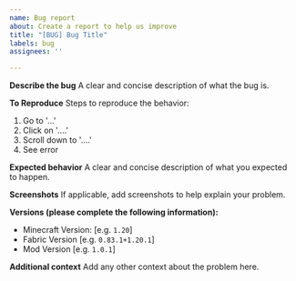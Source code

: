 ```yaml
---
name: Bug report
about: Create a report to help us improve
title: "[BUG] Bug Title"
labels: bug
assignees: ''

---
```


**Describe the bug**
A clear and concise description of what the bug is.

**To Reproduce**
Steps to reproduce the behavior:
1. Go to '...'
2. Click on '....'
3. Scroll down to '....'
4. See error

**Expected behavior**
A clear and concise description of what you expected to happen.

**Screenshots**
If applicable, add screenshots to help explain your problem.

**Versions (please complete the following information):**
 - Minecraft Version: [e.g. `1.20`]
 - Fabric Version [e.g. `0.83.1+1.20.1`]
 - Mod Version [e.g. `1.0.1`]

**Additional context**
Add any other context about the problem here.
